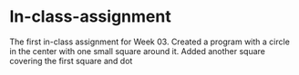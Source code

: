 # In-class-assignment
The first in-class assignment for Week 03.
Created a program with a circle in the center with one small square around it.
Added another square covering the first square and dot
